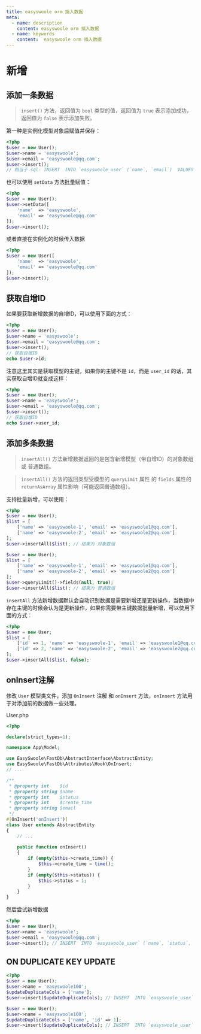```yaml
---
title: easyswoole orm 插入数据
meta:
  - name: description
    content: easyswoole orm 插入数据
  - name: keywords
    content:  easyswoole orm 插入数据
---
```


# 新增

## 添加一条数据

> `insert()` 方法，返回值为 `bool` 类型的值，返回值为 `true` 表示添加成功，返回值为 `false` 表示添加失败。

第一种是实例化模型对象后赋值并保存：

```php
<?php
$user = new User();
$user->name = 'easyswoole';
$user->email = 'easyswoole@qq.com';
$user->insert();
// 相当于 sql: INSERT  INTO `easyswoole_user` (`name`, `email`)  VALUES ('easyswoole', 'easyswoole@qq.com')
```

也可以使用 `setData` 方法批量赋值：

```php
<?php
$user = new User();
$user->setData([
    'name'  => 'easyswoole',
    'email' => 'easyswoole@qq.com'
]);
$user->insert();
```

或者直接在实例化的时候传入数据

```php
<?php
$user = new User([
    'name'  => 'easyswoole',
    'email' => 'easyswoole@qq.com'
]);
$user->insert();
```

## 获取自增ID

如果要获取新增数据的自增ID，可以使用下面的方式：

```php
<?php
$user = new User();
$user->name = 'easyswoole';
$user->email = 'easyswoole@qq.com';
$user->insert();
// 获取自增ID
echo $user->id;
```

注意这里其实是获取模型的主键，如果你的主键不是 `id`，而是 `user_id` 的话，其实获取自增ID就变成这样：

```php
<?php
$user = new User();
$user->name = 'easyswoole';
$user->email = 'easyswoole@qq.com';
$user->insert();
// 获取自增ID
echo $user->user_id;
```

## 添加多条数据

> `insertAll()` 方法新增数据返回的是包含新增模型（带自增ID）的对象数组 或 普通数组。

> `insertAll()` 方法的返回类型受模型的 `queryLimit` 属性 的 `fields` 属性的 `returnAsArray` 属性影响（可能返回普通数组）。

支持批量新增，可以使用：

```php
<?php
$user = new User();
$list = [
    ['name' => 'easyswoole-1', 'email' => 'easyswoole1@qq.com'],
    ['name' => 'easyswoole-2', 'email' => 'easyswoole2@qq.com']
];
$user->insertAll($list); // 结果为 对象数组

$user = new User();
$list = [
    ['name' => 'easyswoole-1', 'email' => 'easyswoole1@qq.com'],
    ['name' => 'easyswoole-2', 'email' => 'easyswoole2@qq.com']
];
$user->queryLimit()->fields(null, true);
$user->insertAll($list); // 结果为 普通数组
```

`insertAll` 方法新增数据默认会自动识别数据是需要新增还是更新操作，当数据中存在主键的时候会认为是更新操作，如果你需要带主键数据批量新增，可以使用下面的方式：

```php
<?php
$user = new User;
$list = [
    ['id' => 1, 'name' => 'easyswoole-1', 'email' => 'easyswoole1@qq.com'],
    ['id' => 2, 'name' => 'easyswoole-2', 'email' => 'easyswoole2@qq.com']
];
$user->insertAll($list, false);
```

## onInsert注解

修改 `User` 模型类文件，添加 `OnInsert` 注解 和 `onInsert` 方法，`onInsert` 方法用于对添加前的数据做一些处理。

User.php

```php
<?php

declare(strict_types=1);

namespace App\Model;

use EasySwoole\FastDb\AbstractInterface\AbstractEntity;
use EasySwoole\FastDb\Attributes\Hook\OnInsert;
// ...

/**
 * @property int    $id
 * @property string $name
 * @property int    $status
 * @property int    $create_time
 * @property string $email
 */
#[OnInsert('onInsert')]
class User extends AbstractEntity
{
    // ...
    
    public function onInsert()
    {
        if (empty($this->create_time)) {
            $this->create_time = time();
        }
        if (empty($this->status)) {
            $this->status = 1;
        }
    }
}
```

然后尝试新增数据

```php
<?php
$user = new User();
$user->name = 'easyswoole';
$user->email = 'easyswoole@qq.com';
$user->insert(); // INSERT  INTO `easyswoole_user` (`name`, `status`, `create_time`, `email`)  VALUES ('easyswoole', 1, 1704521166, 'easyswoole@qq.com')
```

## ON DUPLICATE KEY UPDATE

```php
<?php
$user = new User();
$user->name = 'easyswoole100';
$updateDuplicateCols = ['name'];
$user->insert($updateDuplicateCols); // INSERT  INTO `easyswoole_user` (`name`, `status`, `create_time`)  VALUES ('easyswoole100', 1, 1704521621) ON DUPLICATE KEY UPDATE `name` = 'easyswoole100'

$user = new User();
$user->name = 'easyswoole100';
$updateDuplicateCols = ['name', 'id' => 1];
$user->insert($updateDuplicateCols); // INSERT  INTO `easyswoole_user` (`name`, `status`, `create_time`)  VALUES ('easyswoole100', 1, 1704521622) ON DUPLICATE KEY UPDATE `id` = 1, `name` = 'easyswoole100'
```
